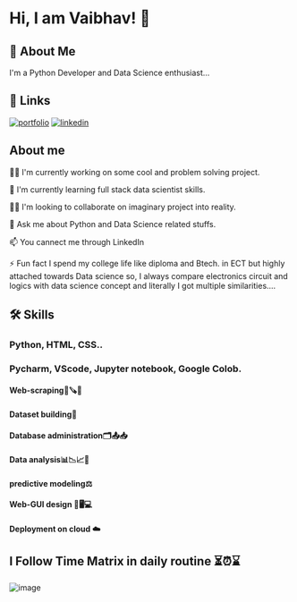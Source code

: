 
# Hi, I am Vaibhav! 👋


## 🚀 About Me
I'm a Python Developer and Data Science enthusiast...




## 🔗 Links
[![portfolio](https://img.shields.io/badge/my_portfolio-000?style=for-the-badge&logo=ko-fi&logoColor=white)](https://vaibhav-rokde-portfolio.herokuapp.com/)
[![linkedin](https://img.shields.io/badge/linkedin-0A66C2?style=for-the-badge&logo=linkedin&logoColor=white)](https://www.linkedin.com/in/vaibhavrokde)


## About me 
👩‍💻 I'm currently working on some cool and problem solving project.

🧠 I'm currently learning full stack data scientist skills.

👯‍♀️ I'm looking to collaborate on imaginary project into reality.

💬 Ask me about Python and Data Science related stuffs.

📫 You cannect me through LinkedIn 

⚡️ Fun fact I spend my college life like diploma and Btech. in ECT but highly attached towards Data science so, I always compare electronics circuit and logics with data science concept and literally I got multiple similarities....


## 🛠 Skills
### Python, HTML, CSS..
### Pycharm, VScode, Jupyter notebook, Google Colob.
#### Web-scraping📝🪚📌
#### Dataset building📂
#### Database administration🗂️📤📥
#### Data analysis📊📉📈🔎
#### predictive modeling⚖️
#### Web-GUI design 📱🖥️💻
#### Deployment on cloud ☁️
## I Follow Time Matrix in daily routine ⏳⏰⌛




![image](https://user-images.githubusercontent.com/90153305/200659894-d88b0c06-4141-4e6a-96b4-78d681912f01.png)


